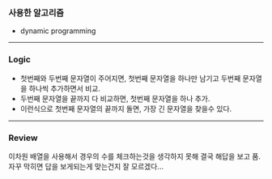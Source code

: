 ### 사용한 알고리즘
* dynamic programming
_____________________________________________________
### Logic
* 첫번째와 두번째 문자열이 주어지면, 첫번째 문자열을 하나만 남기고 두번째 문자열을 하나씩 추가하면서 비교.
* 두번째 문자열을 끝까지 다 비교하면, 첫번째 문자열을 하나 추가.
* 이런식으로 첫번째 문자열의 끝까지 돌면, 가장 긴 문자열을 찾을수 있다.
_____________________________________________________
### Review
이차원 배열을 사용해서 경우의 수를 체크하는것을 생각하지 못해 결국 해답을 보고 품.
자꾸 막히면 답을 보게되는게 맞는건지 잘 모르겠다...
